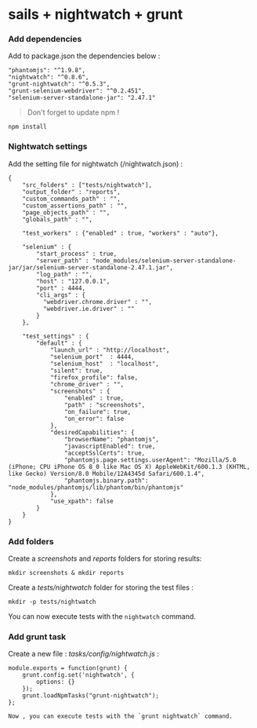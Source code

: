 # sails + nightwatch + grunt

### Add dependencies

Add to package.json the dependencies below :

```
"phantomjs": "^1.9.8",
"nightwatch": "^0.8.6",
"grunt-nightwatch": "^0.5.3",
"grunt-selenium-webdriver": "^0.2.451",
"selenium-server-standalone-jar": "2.47.1"
```

> Don't forget to update npm !

```
npm install
```

### Nightwatch settings

Add the setting file for nightwatch (/nightwatch.json) :

```
{
    "src_folders" : ["tests/nightwatch"],
    "output_folder" : "reports",
    "custom_commands_path" : "",
    "custom_assertions_path" : "",
    "page_objects_path" : "",
    "globals_path" : "",

    "test_workers" : {"enabled" : true, "workers" : "auto"},

    "selenium" : {
        "start_process" : true,
        "server_path" : "node_modules/selenium-server-standalone-jar/jar/selenium-server-standalone-2.47.1.jar",
        "log_path" : "",
        "host" : "127.0.0.1",
        "port" : 4444,
        "cli_args" : {
          "webdriver.chrome.driver" : "",
          "webdriver.ie.driver" : ""
        }
    },

    "test_settings" : {
        "default" : {
            "launch_url" : "http://localhost",
            "selenium_port"  : 4444,
            "selenium_host"  : "localhost",
            "silent": true,
            "firefox_profile": false,
            "chrome_driver" : "",
            "screenshots" : {
                "enabled" : true,
                "path" : "screenshots",
                "on_failure": true,
                "on_error": false
            },
            "desiredCapabilities": {
                "browserName": "phantomjs",
                "javascriptEnabled": true,
                "acceptSslCerts": true,
                "phantomjs.page.settings.userAgent": "Mozilla/5.0 (iPhone; CPU iPhone OS 8_0 like Mac OS X) AppleWebKit/600.1.3 (KHTML, like Gecko) Version/8.0 Mobile/12A4345d Safari/600.1.4",
                "phantomjs.binary.path": "node_modules/phantomjs/lib/phantom/bin/phantomjs"
            },
            "use_xpath": false
        }
    }
}
```

### Add folders

Create a *screenshots* and *reports* folders for storing results:

```
mkdir screenshots & mkdir reports
```

Create a *tests/nightwatch* folder for storing the test files :

``` 
mkdir -p tests/nightwatch 
```

You can now execute tests with the `nightwatch` command.

### Add grunt task

Create a new file : *tasks/config/nightwatch.js* :

```
module.exports = function(grunt) {
    grunt.config.set('nightwatch', {
        options: {}
    });
    grunt.loadNpmTasks("grunt-nightwatch");
};

Now , you can execute tests with the `grunt nightwatch` command.
```
